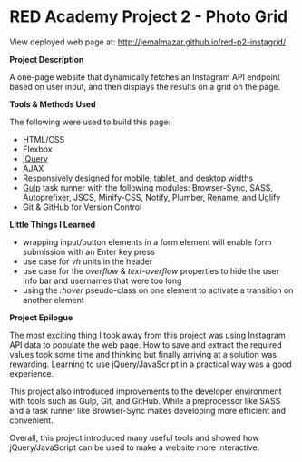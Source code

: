 # RED Academy Project 2 - Photo Grid

View deployed web page at: http://jemalmazar.github.io/red-p2-instagrid/

**Project Description**

A one-page website that dynamically fetches an Instagram API endpoint based on user input, and then displays the results on a grid on the page.

**Tools & Methods Used**

The following were used to build this page:

- HTML/CSS
- Flexbox
- [jQuery](http://jquery.com/)
- AJAX
- Responsively designed for mobile, tablet, and desktop widths
- [Gulp](http://gulpjs.com/) task runner with the following modules: Browser-Sync, SASS, Autoprefixer, JSCS, Minify-CSS, Notify, Plumber, Rename, and Uglify
- Git & GitHub for Version Control

**Little Things I Learned**

- wrapping input/button elements in a form element will enable form submission with an Enter key press
- use case for _vh_ units in the header
- use case for the _overflow_ & _text-overflow_ properties to hide the user info bar and usernames that were too long
- using the _:hover_ pseudo-class on one element to activate a transition on another element

**Project Epilogue**

The most exciting thing I took away from this project was using Instagram API data to populate the web page. How to save and extract the required values took some time and thinking but finally arriving at a solution was rewarding. Learning to use jQuery/JavaScript in a practical way was a good experience.

This project also introduced improvements to the developer environment with tools such as Gulp, Git, and GitHub. While a preprocessor like SASS and a task runner like Browser-Sync makes developing more efficient and convenient.

Overall, this project introduced many useful tools and showed how jQuery/JavaScript can be used to make a website more interactive.
